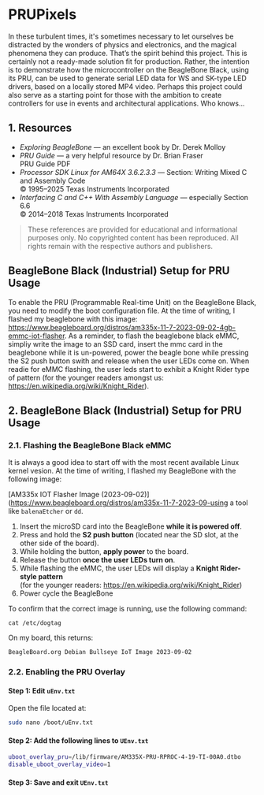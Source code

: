 # PRUPixels
In these turbulent times, it's sometimes necessary to let ourselves be distracted by the wonders of physics and electronics, and the magical phenomena they can produce. That’s the spirit behind this project.
This is certainly not a ready-made solution fit for production. Rather, the intention is to demonstrate how the microcontroller on the BeagleBone Black, using its PRU, can be used to generate serial LED data for WS and SK-type LED drivers, based on a locally stored MP4 video.
Perhaps this project could also serve as a starting point for those with the ambition to create controllers for use in events and architectural applications. Who knows...

## 1. Resources
- *Exploring BeagleBone* — an excellent book by Dr. Derek Molloy  
- *PRU Guide* — a very helpful resource by Dr. Brian Fraser  
  PRU Guide PDF  
- *Processor SDK Linux for AM64X 3.6.2.3.3* — Section: Writing Mixed C and Assembly Code  
  © 1995–2025 Texas Instruments Incorporated  
- *Interfacing C and C++ With Assembly Language* — especially Section 6.6  
  © 2014–2018 Texas Instruments Incorporated

> These references are provided for educational and informational purposes only. No copyrighted content has been reproduced. All rights remain with the respective authors and publishers.

## BeagleBone Black (Industrial) Setup for PRU Usage
To enable the PRU (Programmable Real-time Unit) on the BeagleBone Black, you need to modify the boot configuration file. At the time of writing, I flashed my beaglebone with this image: https://www.beagleboard.org/distros/am335x-11-7-2023-09-02-4gb-emmc-iot-flasher. 
As a reminder, to flash the beaglebone black eMMC, simpliy write the image to an SSD card, insert the mmc card in the beaglebone while it is un-powered, power the beagle bone while pressing the S2 push button swith and release when the user LEDs come on. When readie for eMMC flashing, the user leds start to exhibit a Knight Rider type of pattern (for the younger readers amongst us: https://en.wikipedia.org/wiki/Knight_Rider). 


## 2. BeagleBone Black (Industrial) Setup for PRU Usage
### 2.1. Flashing the BeagleBone Black eMMC

It is always a good idea to start off with the most recent available Linux kernel vesion. At the time of writing, I flashed my BeagleBone with the following image:

[AM335x IOT Flasher Image (2023-09-02)](https://www.beagleboard.org/distros/am335x-11-7-2023-09-using a tool like `balenaEtcher` or `dd`.
1. Insert the microSD card into the BeagleBone **while it is powered off**.
2. Press and hold the **S2 push button** (located near the SD slot, at the other side of the board).
3. While holding the button, **apply power** to the board.
4. Release the button **once the user LEDs turn on**.
5. While flashing the eMMC, the user LEDs will display a **Knight Rider-style pattern**  
   (for the younger readers: https://en.wikipedia.org/wiki/Knight_Rider)
6. Power cycle the BeagleBone

To confirm that the correct image is running, use the following command:
```
cat /etc/dogtag
```
On my board, this returns:
```
BeagleBoard.org Debian Bullseye IoT Image 2023-09-02
```

### 2.2. Enabling the PRU Overlay
#### Step 1: Edit `uEnv.txt`
Open the file located at:
```bash
sudo nano /boot/uEnv.txt
````
#### Step 2: Add the following lines to `UEnv.txt`
```bash
uboot_overlay_pru=/lib/firmware/AM335X-PRU-RPROC-4-19-TI-00A0.dtbo
disable_uboot_overlay_video=1
````
#### Step 3: Save and exit `UEnv.txt`
